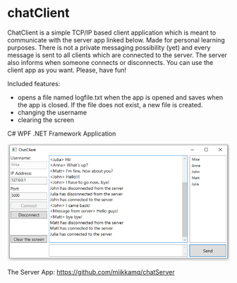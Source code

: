 # chatClient
 
ChatClient is a simple TCP/IP based client application which is meant to communicate with the server app linked below. Made for personal learning purposes. There is not a private messaging possibility (yet) and every message is sent to all clients which are connected to the server. The server also informs when someone connects or disconnects. You can use the client app as you want. Please, have fun!

Included features:
 - opens a file named logfile.txt when the app is opened and saves when the app is closed. If the file does not exist, a new file is created.
 - changing the username 
 - clearing the screen

C# WPF .NET Framework Application

![img](screenshot.PNG)

The Server App:
https://github.com/miikkamq/chatServer


